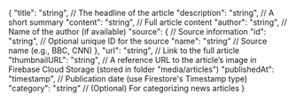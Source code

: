 {
  "title": "string",                // The headline of the article
  "description": "string",          // A short summary
  "content": "string",              // Full article content
  "author": "string",               // Name of the author (if available)
  "source": {                       // Source information
    "id": "string",                 // Optional unique ID for the source
    "name": "string"                // Source name (e.g., BBC, CNN)
  },
  "url": "string",                  // Link to the full article
  "thumbnailURL": "string",         // A reference URL to the article’s image in Firebase Cloud Storage (stored in folder "media/articles")
  "publishedAt": "timestamp",       // Publication date (use Firestore's Timestamp type)
  "category": "string"              // (Optional) For categorizing news articles
}
